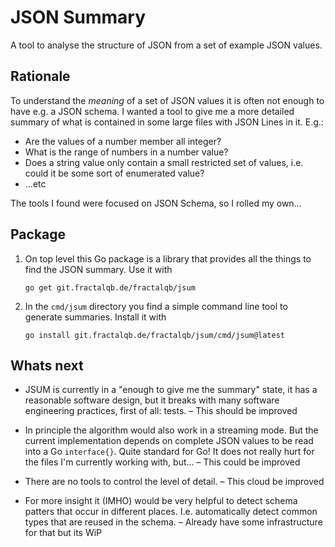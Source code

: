 # JSON Summary

A tool to analyse the structure of JSON from a set of example JSON values.

## Rationale

To understand the _meaning_ of a set of JSON values it is often not enough to
have e.g. a JSON schema. I wanted a tool to give me a more detailed summary
of what is contained in some large files with JSON Lines in it. E.g.:

- Are the values of a number member all integer?
- What is the range of numbers in a number value?
- Does a string value only contain a small restricted set of values, i.e. could
  it be some sort of enumerated value?
- …etc

The tools I found were focused on JSON Schema, so I rolled my own…
 
## Package

1. On top level this Go package is a library that provides all the things to
   find the JSON summary. Use it with
   
   `go get git.fractalqb.de/fractalqb/jsum`
   
2. In the `cmd/jsum` directory you find a simple command line tool to generate
   summaries. Install it with
   
   `go install git.fractalqb.de/fractalqb/jsum/cmd/jsum@latest`

## Whats next
- JSUM is currently in a "enough to give me the summary" state, it has a
  reasonable software design, but it breaks with many software engineering
  practices, first of all: tests. – This should be improved

- In principle the algorithm would also work in a streaming mode. But the
  current implementation depends on complete JSON values to be read into a Go
  `interface{}`. Quite standard for Go! It does not really hurt for the files
  I'm currently working with, but… – This could be improved

- There are no tools to control the level of detail. – This cloud be improved
  
- For more insight it (IMHO) would be very helpful to detect schema patters that
  occur in different places. I.e. automatically detect common types that are
  reused in the schema. – Already have some infrastructure for that but its WiP